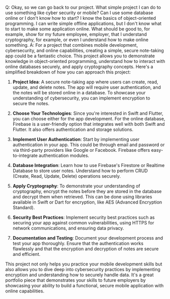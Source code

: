 Q: 
Okay, so we can go back to our project. What simple project I can do to use something like cyber security or mobile? Can I use some database online or I don't know how to start? I know the basics of object-oriented programming. I can write simple offline applications, but I don't know what to start to make some application online. What should be good to, for example, show for my future employee, employer, that I understand cryptography, for example, or even I understand how to make online something.
A:
For a project that combines mobile development, cybersecurity, and online capabilities, creating a simple, secure note-taking app could be a fantastic choice. This project allows you to demonstrate knowledge in object-oriented programming, understand how to interact with online databases securely, and apply cryptography concepts. Here's a simplified breakdown of how you can approach this project:

1. **Project Idea**: A secure note-taking app where users can create, read, update, and delete notes. The app will require user authentication, and the notes will be stored online in a database. To showcase your understanding of cybersecurity, you can implement encryption to secure the notes.

2. **Choose Your Technologies**: Since you're interested in Swift and Flutter, you can choose either for the app development. For the online database, Firebase is a user-friendly option that integrates well with both Swift and Flutter. It also offers authentication and storage solutions.

3. **Implement User Authentication**: Start by implementing user authentication in your app. This could be through email and password or via third-party providers like Google or Facebook. Firebase offers easy-to-integrate authentication modules.

4. **Database Integration**: Learn how to use Firebase's Firestore or Realtime Database to store user notes. Understand how to perform CRUD (Create, Read, Update, Delete) operations securely.

5. **Apply Cryptography**: To demonstrate your understanding of cryptography, encrypt the notes before they are stored in the database and decrypt them when retrieved. This can be done using libraries available in Swift or Dart for encryption, like AES (Advanced Encryption Standard).

6. **Security Best Practices**: Implement security best practices such as securing your app against common vulnerabilities, using HTTPS for network communications, and ensuring data privacy.

7. **Documentation and Testing**: Document your development process and test your app thoroughly. Ensure that the authentication works flawlessly and that the encryption and decryption of notes are secure and efficient.

This project not only helps you practice your mobile development skills but also allows you to dive deep into cybersecurity practices by implementing encryption and understanding how to securely handle data. It's a great portfolio piece that demonstrates your skills to future employers by showcasing your ability to build a functional, secure mobile application with online capabilities.

